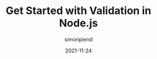 ---
author: simonplend
date: 2021-11-24
tags:
  - nodejs
  - validation
target_url: https://simonplend.com/get-started-with-validation-in-node-js/
title: Get Started with Validation in Node.js
---